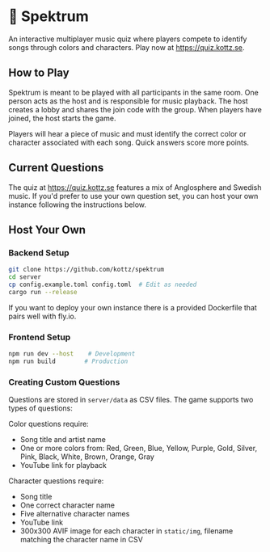 # 🎵 Spektrum

An interactive multiplayer music quiz where players compete to identify songs through colors and characters. Play now at https://quiz.kottz.se.

## How to Play

Spektrum is meant to be played with all participants in the same room. One person acts as the host and is responsible for music playback. The host creates a lobby and shares the join code with the group. When players have joined, the host starts the game.

Players will hear a piece of music and must identify the correct color or character associated with each song. Quick answers score more points.

## Current Questions

The quiz at https://quiz.kottz.se features a mix of Anglosphere and Swedish music. If you'd prefer to use your own question set, you can host your own instance following the instructions below.

## Host Your Own

### Backend Setup
```bash
git clone https://github.com/kottz/spektrum
cd server
cp config.example.toml config.toml  # Edit as needed
cargo run --release
```

If you want to deploy your own instance there is a provided Dockerfile that pairs well with fly.io.

### Frontend Setup
```bash
npm run dev --host    # Development
npm run build        # Production
```

### Creating Custom Questions

Questions are stored in `server/data` as CSV files. The game supports two types of questions:

Color questions require:
- Song title and artist name
- One or more colors from: Red, Green, Blue, Yellow, Purple, Gold, Silver, Pink, Black, White, Brown, Orange, Gray
- YouTube link for playback

Character questions require:
- Song title
- One correct character name
- Five alternative character names
- YouTube link
- 300x300 AVIF image for each character in `static/img`, filename matching the character name in CSV
